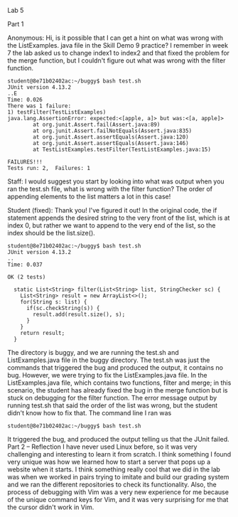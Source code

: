 Lab 5


Part 1


Anonymous:
Hi, is it possible that I can get a hint on what was wrong with the ListExamples. java file in the Skill Demo 9 practice? I remember in week 7 the lab asked us to change index1 to index2 and that fixed the problem for the merge function, but I couldn't figure out what was wrong with the filter function.

```
student@8e71b02402ac:~/buggy$ bash test.sh
JUnit version 4.13.2
..E
Time: 0.026
There was 1 failure:
1) testFilter(TestListExamples)
java.lang.AssertionError: expected:<[apple, a]> but was:<[a, apple]>
        at org.junit.Assert.fail(Assert.java:89)
        at org.junit.Assert.failNotEquals(Assert.java:835)
        at org.junit.Assert.assertEquals(Assert.java:120)
        at org.junit.Assert.assertEquals(Assert.java:146)
        at TestListExamples.testFilter(TestListExamples.java:15)

FAILURES!!!
Tests run: 2,  Failures: 1
```
Staff:
I would suggest you start by looking into what was output when you ran the test.sh file, what is wrong with the filter function? The order of appending elements to the list matters a lot in this case!

Student (fixed):
Thank you! I've figured it out! In the original code, the if statement appends the desired string to the very front of the list, which is at index 0, but rather we want to append to the very end of the list, so the index should be the list.size().

```
student@8e71b02402ac:~/buggy$ bash test.sh
JUnit version 4.13.2
..
Time: 0.037

OK (2 tests)
```
```
  static List<String> filter(List<String> list, StringChecker sc) {
    List<String> result = new ArrayList<>();
    for(String s: list) {
      if(sc.checkString(s)) {
        result.add(result.size(), s);
      }
    }
    return result;
  }
```
The directory is buggy, and we are running the test.sh and ListExamples.java file in the buggy directory. The test.sh was just the commands that triggered the bug and produced the output, it contains no bug. However, we were trying to fix the ListExamples.java file. In the ListExamples.java file, which contains two functions, filter and merge; in this scenario, the student has already fixed the bug in the merge function but is stuck on debugging for the filter function. The error message output by running test.sh that said the order of the list was wrong, but the student didn't know how to fix that. The command line I ran was
```
student@8e71b02402ac:~/buggy$ bash test.sh
```
It triggered the bug, and produced the output telling us that the JUnit failed. 
Part 2 – Reflection
I have never used Linux before, so it was very challenging and interesting to learn it from scratch. I think something I found very unique was how we learned how to start a server that pops up a website when it starts. I think something really cool that we did in the lab was when we worked in pairs trying to imitate and build our grading system and we ran the different repositories to check its functionality. Also, the process of debugging with Vim was a very new experience for me because of the unique command keys for Vim, and it was very surprising for me that the cursor didn't work in Vim. 

